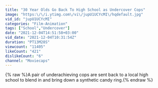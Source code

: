 ```yaml
---
title: "30 Year Olds Go Back To High School as Undercover Cops"
image: "https:\/\/i.ytimg.com\/vi\/jupU1UCYcMI\/hqdefault.jpg"
vid_id: "jupU1UCYcMI"
categories: "Film-Animation"
tags: ["School","Undercover"]
date: "2021-12-04T14:51:58+03:00"
vid_date: "2021-12-04T10:31:54Z"
duration: "PT13M28S"
viewcount: "11405"
likeCount: "421"
dislikeCount: "6"
channel: "Moviecaps"
---
```

{% raw %}A pair of underachieving cops are sent back to a local high school to blend in and bring down a synthetic candy ring.{% endraw %}
